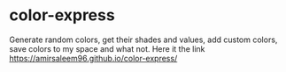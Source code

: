 # color-express

Generate random colors, get their shades and values, add custom colors, save colors to my space and what not.
Here it the link https://amirsaleem96.github.io/color-express/
